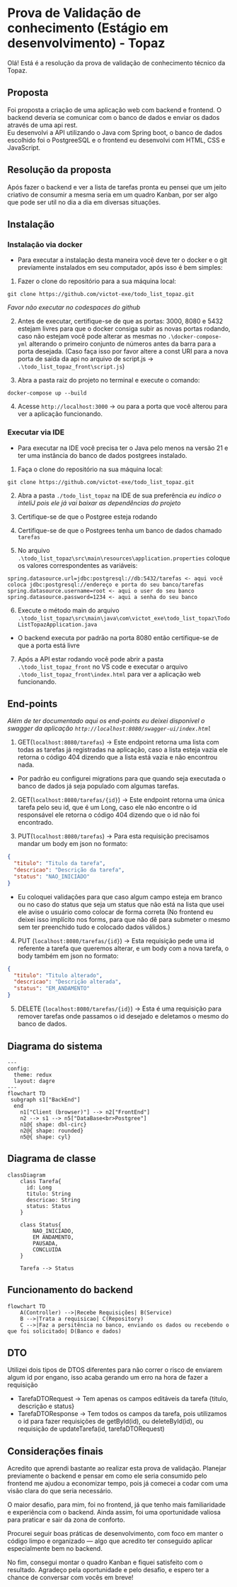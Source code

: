 # Prova de Validação de conhecimento (Estágio em desenvolvimento) - Topaz

Olá! Está é a resolução da prova de validação de conhecimento técnico da Topaz.  

## Proposta
Foi proposta a criação de uma aplicação web com backend e frontend. O backend deveria se comunicar com o banco de dados e enviar os dados através de uma api rest.  
Eu desenvolvi a API utilizando o Java com Spring boot, o banco de dados escolhido foi o PostgreeSQL e o frontend eu desenvolvi com HTML, CSS e JavaScript.

## Resolução da proposta
Após fazer o backend e ver a lista de tarefas pronta eu pensei que um jeito criativo de consumir a mesma seria em um quadro Kanban, por ser algo que pode ser util no dia a dia em diversas situações.

## Instalação

### Instalação via docker
* Para executar a instalação desta maneira você deve ter o docker e o git previamente instalados em seu computador, após isso é bem simples:
 1. Fazer o clone do repositório para a sua máquina local:
 ~~~git
 git clone https://github.com/victot-exe/todo_list_topaz.git
 ~~~
 _Favor não executar no codespaces do github_

 2. Antes de executar, certifique-se de que as portas: 3000, 8080 e 5432 estejam livres para que o docker consiga subir as novas portas rodando, caso não estejam você pode alterar as mesmas no `.\docker-compose-yml` alterando o primeiro conjunto de números antes da barra para a porta desejada. (Caso faça isso por favor altere a const URI para a nova porta de saída da api no arquivo de script.js -> `.\todo_list_topaz_front\script.js`)

 3. Abra a pasta raiz do projeto no terminal e execute o comando:
 ~~~cli
 docker-compose up --build
 ~~~

 4. Acesse `http://localhost:3000` -> ou para a porta que você alterou para ver a aplicação funcionando.

### Executar via IDE
* Para executar na IDE você precisa ter o Java pelo menos na versão 21 e ter uma instância do banco de dados postgrees instalado.
1. Faça o clone do repositório na sua máquina local:
 ~~~git
 git clone https://github.com/victot-exe/todo_list_topaz.git
 ~~~

 2. Abra a pasta `./todo_list_topaz` na IDE de sua preferência _eu indico o inteliJ pois ele já vai baixar as dependências do projeto_

 3. Certifique-se de que o Postgree esteja rodando

 4. Certifique-se de que o Postgrees tenha um banco de dados chamado `tarefas`

 5. No arquivo `.\todo_list_topaz\src\main\resources\application.properties` coloque os valores correspondentes as variáveis:
 ~~~properties
spring.datasource.url=jdbc:postgresql://db:5432/tarefas <- aqui você coloca jdbc:postgresql://endereço e porta do seu banco/tarefas
spring.datasource.username=root <- aqui o user do seu banco
spring.datasource.password=1234 <- aqui a senha do seu banco
~~~

 6. Execute o método main do arquivo `.\todo_list_topaz\src\main\java\com\victot_exe\todo_list_topaz\TodoListTopazApplication.java`

 * O backend executa por padrão na porta 8080 então certifique-se de que a porta está livre

 7. Após a API estar rodando você pode abrir a pasta `.\todo_list_topaz_front` no VS code e executar o arquivo `.\todo_list_topaz_front\index.html` para ver a aplicação web funcionando.

## End-points
_Além de ter documentado aqui os end-points eu deixei disponível o swagger da aplicação `http://localhost:8080/swagger-ui/index.html`_
1. GET(`localhost:8080/tarefas`) -> Este endpoint retorna uma lista com todas as tarefas já registradas na aplicação, caso a lista esteja vazia ele retorna o código 404 dizendo que a lista está vazia e não encontrou nada.
* Por padrão eu configurei migrations para que quando seja executada o banco de dados já seja populado com algumas tarefas.

2. GET(`localhost:8080/tarefas/{id}`) -> Este endpoint retorna uma única tarefa pelo seu id, que é um Long, caso ele não encontre o id responsável ele retorna o código 404 dizendo que o id não foi encontrado.

3. PUT(`localhost:8080/tarefas`) -> Para esta requisição precisamos mandar um body em json no formato:
~~~json
{
  "titulo": "Titulo da tarefa",
  "descricao": "Descrição da tarefa",
  "status": "NAO_INICIADO"
}
~~~
* Eu coloquei validações para que caso algum campo esteja em branco ou no caso do status que seja um status que não está na lista que usei ele avise o usuário como colocar de forma correta (No frontend eu deixei isso implícito nos forms, para que não dê para submeter o mesmo sem ter preenchido tudo e colocado dados válidos.)

4. PUT (`localhost:8080/tarefas/{id}`) -> Esta requisição pede uma id referente a tarefa que queremos alterar, e um body com a nova tarefa, o body também em json no formato:
~~~json
{
  "titulo": "Titulo alterado",
  "descricao": "Descrição alterada",
  "status": "EM_ANDAMENTO"
}
~~~

5. DELETE (`localhost:8080/tarefas/{id}`) -> Esta é uma requisição para remover tarefas onde passamos o id desejado e deletamos o mesmo do banco de dados.

## Diagrama do sistema

~~~mermaid
---
config:
  theme: redux
  layout: dagre
---
flowchart TD
 subgraph s1["BackEnd"]
  end
    n1["Client (browser)"] --> n2["FrontEnd"]
    n2 --> s1 --> n5["DataBase<br>Postgree"]
    n1@{ shape: dbl-circ}
    n2@{ shape: rounded}
    n5@{ shape: cyl}

~~~

## Diagrama de classe
~~~mermaid
classDiagram
    class Tarefa{
      id: Long
      titulo: String
      descricao: String
      status: Status
    }

    class Status{
        NAO_INICIADO,
        EM ANDAMENTO,
        PAUSADA,
        CONCLUIDA
    }

    Tarefa --> Status
~~~

## Funcionamento do backend
~~~mermaid
flowchart TD
    A(Controller) -->|Recebe Requisições| B(Service)
    B -->|Trata a requisicao| C(Repository)
    C -->|Faz a persitência no banco, enviando os dados ou recebendo o que foi solicitado| D(Banco e dados)
~~~
 ## DTO
 Utilizei dois tipos de DTOS diferentes para não correr o risco de enviarem algum id por engano, isso acaba gerando um erro na hora de fazer a requisição
 * TarefaDTORequest -> Tem apenas os campos editáveis da tarefa {titulo, descrição e status}
 * TarefaDTOResponse -> Tem todos os campos da tarefa, pois utilizamos o id para fazer requisições de getById(id), ou deleteById(id), ou requisição de updateTarefa(id, tarefaDTORequest)

 ## Considerações finais
Acredito que aprendi bastante ao realizar esta prova de validação. Planejar previamente o backend e pensar em como ele seria consumido pelo frontend me ajudou a economizar tempo, pois já comecei a codar com uma visão clara do que seria necessário.  

O maior desafio, para mim, foi no frontend, já que tenho mais familiaridade e experiência com o backend. Ainda assim, foi uma oportunidade valiosa para praticar e sair da zona de conforto.  

Procurei seguir boas práticas de desenvolvimento, com foco em manter o código limpo e organizado — algo que acredito ter conseguido aplicar especialmente bem no backend.  

No fim, consegui montar o quadro Kanban e fiquei satisfeito com o resultado. Agradeço pela oportunidade e pelo desafio, e espero ter a chance de conversar com vocês em breve!